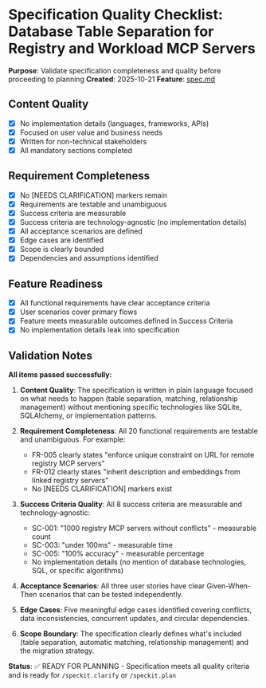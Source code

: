 # Specification Quality Checklist: Database Table Separation for Registry and Workload MCP Servers

**Purpose**: Validate specification completeness and quality before proceeding to planning
**Created**: 2025-10-21
**Feature**: [spec.md](../spec.md)

## Content Quality

- [x] No implementation details (languages, frameworks, APIs)
- [x] Focused on user value and business needs
- [x] Written for non-technical stakeholders
- [x] All mandatory sections completed

## Requirement Completeness

- [x] No [NEEDS CLARIFICATION] markers remain
- [x] Requirements are testable and unambiguous
- [x] Success criteria are measurable
- [x] Success criteria are technology-agnostic (no implementation details)
- [x] All acceptance scenarios are defined
- [x] Edge cases are identified
- [x] Scope is clearly bounded
- [x] Dependencies and assumptions identified

## Feature Readiness

- [x] All functional requirements have clear acceptance criteria
- [x] User scenarios cover primary flows
- [x] Feature meets measurable outcomes defined in Success Criteria
- [x] No implementation details leak into specification

## Validation Notes

**All items passed successfully:**

1. **Content Quality**: The specification is written in plain language focused on what needs to happen (table separation, matching, relationship management) without mentioning specific technologies like SQLite, SQLAlchemy, or implementation patterns.

2. **Requirement Completeness**: All 20 functional requirements are testable and unambiguous. For example:
   - FR-005 clearly states "enforce unique constraint on URL for remote registry MCP servers"
   - FR-012 clearly states "inherit description and embeddings from linked registry servers"
   - No [NEEDS CLARIFICATION] markers exist

3. **Success Criteria Quality**: All 8 success criteria are measurable and technology-agnostic:
   - SC-001: "1000 registry MCP servers without conflicts" - measurable count
   - SC-003: "under 100ms" - measurable time
   - SC-005: "100% accuracy" - measurable percentage
   - No implementation details (no mention of database technologies, SQL, or specific algorithms)

4. **Acceptance Scenarios**: All three user stories have clear Given-When-Then scenarios that can be tested independently.

5. **Edge Cases**: Five meaningful edge cases identified covering conflicts, data inconsistencies, concurrent updates, and circular dependencies.

6. **Scope Boundary**: The specification clearly defines what's included (table separation, automatic matching, relationship management) and the migration strategy.

**Status**: ✅ READY FOR PLANNING - Specification meets all quality criteria and is ready for `/speckit.clarify` or `/speckit.plan`
